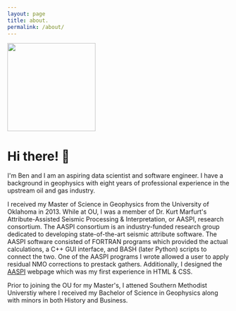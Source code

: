 ```yaml
---
layout: page
title: about.
permalink: /about/
---
```


<img src="{{site.url}}/assets/img/ben_yolo_out_cpp.jpg" width="200">

# Hi there! :wave:

I'm Ben and I am an aspiring data scientist and software engineer. I have a background in geophysics with eight years of professional experience in the upstream oil and gas industry.

I received my Master of Science in Geophysics from the University of Oklahoma in 2013. While at OU, I was a member of Dr. Kurt Marfurt's Attribute-Assisted Seismic Processing & Interpretation, or AASPI, research consortium. The AASPI consortium is an industry-funded research group dedicated to developing state-of-the-art seismic attribute software. The AASPI software consisted of FORTRAN programs which provided the actual calculations, a C++ GUI interface, and BASH (later Python) scripts to connect the two. One of the AASPI programs I wrote allowed a user to apply residual NMO corrections to prestack gathers. Additionally, I designed the [AASPI](http://mcee.ou.edu/aaspi/) webpage which was my first experience in HTML & CSS.

Prior to joining the OU for my Master's, I attened Southern Methodist Universtiy where I received my Bachelor of Science in Geophysics along with minors in both History and Business.
